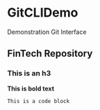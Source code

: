 # GitCLIDemo

Demonstration Git Interface

## FinTech Repository

### This is an h3

**This is bold text**

`This is a code block`
